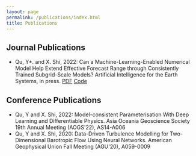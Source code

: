 ```yaml
---
layout: page
permalink: /publications/index.html
title: Publications
---
```

## Journal Publications

- Qu, Y*. and X. Shi, 2022: Can a Machine-Learning-Enabled Numerical Model Help Extend Effective Forecast Range through Consistently Trained Subgrid-Scale Models? Artificial Intelligence for the Earth Systems, in press. [PDF](https://shixm.people.ust.hk/pdf/TurbJAX2022.pdf) [Code](https://github.com/YONGQUAN-QU/BVEX)



## Conference Publications
- Qu, Y and X. Shi, 2022: Model-consistent Parameterisation With Deep Learning and Differentiable Physics. Asia Oceania Geoscience Society 19th Annual Meeting (AOGS'22), AS14-A006
- Qu, Y and X. Shi, 2020: Data-Driven Turbulence Modelling for Two-Dimensional Barotropic Flow Using Neural Networks. American Geophysical Union Fall Meeting (AGU'20), A059-0009
